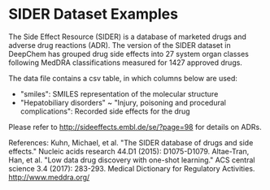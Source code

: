 # SIDER Dataset Examples

The Side Effect Resource (SIDER) is a database of marketed
drugs and adverse drug reactions (ADR). The version of the
SIDER dataset in DeepChem has grouped drug side effects into
27 system organ classes following MedDRA classifications
measured for 1427 approved drugs.

The data file contains a csv table, in which columns below
are used:

- "smiles": SMILES representation of the molecular structure
- "Hepatobiliary disorders" ~ "Injury, poisoning and procedural complications": Recorded side effects for the drug

Please refer to http://sideeffects.embl.de/se/?page=98 for details on ADRs.

References:
Kuhn, Michael, et al. "The SIDER database of drugs and side effects." Nucleic acids research 44.D1 (2015): D1075-D1079.
Altae-Tran, Han, et al. "Low data drug discovery with one-shot learning." ACS central science 3.4 (2017): 283-293.
Medical Dictionary for Regulatory Activities. http://www.meddra.org/

